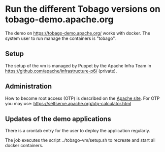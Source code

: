 # Run the different Tobago versions on tobago-demo.apache.org 

The demo on https://tobago-demo.apache.org/ works with docker. 
The system user to run manage the containers is "tobago".

## Setup

The setup of the vm is managed by Puppet by the Apache Infra Team in
https://github.com/apache/infrastructure-p6/ (private).

## Administration

How to become root access (OTP) is described on the
[Apache site](https://reference.apache.org/committer/opie).
For OTP you may use: https://selfserve.apache.org/otp-calculator.html

## Updates of the demo applications

There is a crontab entry for the user to deploy the application regularly.

The job executes the script ../tobago-vm/setup.sh to recreate and start 
all docker containers.
